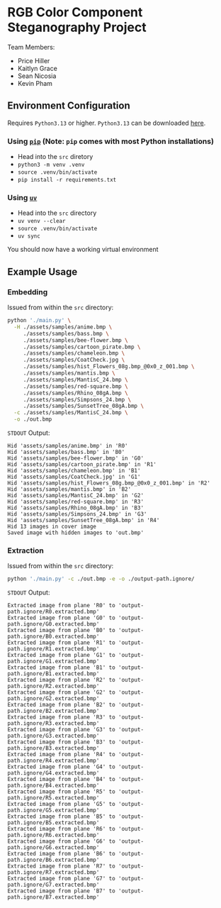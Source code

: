 # RGB Color Component Steganography Project

Team Members:
- Price Hiller
- Kaitlyn Grace
- Sean Nicosia
- Kevin Pham

## Environment Configuration

Requires `Python3.13` or higher. `Python3.13` can be downloaded [here](https://www.python.org/downloads/release/python-3135/).

### Using [`pip`](https://pypi.org/project/pip/) (Note: `pip` comes with most Python installations)

- Head into the `src` diretory
- `python3 -m venv .venv`
- `source .venv/bin/activate`
- `pip install -r requirements.txt`

### Using [`uv`](https://docs.astral.sh/uv/)
- Head into the `src` directory
- `uv venv --clear `
- `source .venv/bin/activate`
- `uv sync`

You should now have a working virtual environment

## Example Usage

### Embedding
Issued from within the `src` directory:
```bash
python './main.py' \
  -H ./assets/samples/anime.bmp \
     ./assets/samples/bass.bmp \
     ./assets/samples/bee-flower.bmp \
     ./assets/samples/cartoon_pirate.bmp \
     ./assets/samples/chameleon.bmp \
     ./assets/samples/CoatCheck.jpg \
     ./assets/samples/hist_Flowers_08g.bmp_@0x0_z_001.bmp \
     ./assets/samples/mantis.bmp \
     ./assets/samples/MantisC_24.bmp \
     ./assets/samples/red-square.bmp \
     ./assets/samples/Rhino_08gA.bmp \
     ./assets/samples/Simpsons_24.bmp \
     ./assets/samples/SunsetTree_08gA.bmp \
  -c ./assets/samples/MantisC_24.bmp \
  -o ./out.bmp
```

`STDOUT` Output:

```
Hid 'assets/samples/anime.bmp' in 'R0'
Hid 'assets/samples/bass.bmp' in 'B0'
Hid 'assets/samples/bee-flower.bmp' in 'G0'
Hid 'assets/samples/cartoon_pirate.bmp' in 'R1'
Hid 'assets/samples/chameleon.bmp' in 'B1'
Hid 'assets/samples/CoatCheck.jpg' in 'G1'
Hid 'assets/samples/hist_Flowers_08g.bmp_@0x0_z_001.bmp' in 'R2'
Hid 'assets/samples/mantis.bmp' in 'B2'
Hid 'assets/samples/MantisC_24.bmp' in 'G2'
Hid 'assets/samples/red-square.bmp' in 'R3'
Hid 'assets/samples/Rhino_08gA.bmp' in 'B3'
Hid 'assets/samples/Simpsons_24.bmp' in 'G3'
Hid 'assets/samples/SunsetTree_08gA.bmp' in 'R4'
Hid 13 images in cover image
Saved image with hidden images to 'out.bmp'
```

### Extraction

Issued from within the `src` directory:

```bash
python './main.py' -c ./out.bmp -e -o ./output-path.ignore/
```

`STDOUT` Output:

```
Extracted image from plane 'R0' to 'output-path.ignore/R0.extracted.bmp'
Extracted image from plane 'G0' to 'output-path.ignore/G0.extracted.bmp'
Extracted image from plane 'B0' to 'output-path.ignore/B0.extracted.bmp'
Extracted image from plane 'R1' to 'output-path.ignore/R1.extracted.bmp'
Extracted image from plane 'G1' to 'output-path.ignore/G1.extracted.bmp'
Extracted image from plane 'B1' to 'output-path.ignore/B1.extracted.bmp'
Extracted image from plane 'R2' to 'output-path.ignore/R2.extracted.bmp'
Extracted image from plane 'G2' to 'output-path.ignore/G2.extracted.bmp'
Extracted image from plane 'B2' to 'output-path.ignore/B2.extracted.bmp'
Extracted image from plane 'R3' to 'output-path.ignore/R3.extracted.bmp'
Extracted image from plane 'G3' to 'output-path.ignore/G3.extracted.bmp'
Extracted image from plane 'B3' to 'output-path.ignore/B3.extracted.bmp'
Extracted image from plane 'R4' to 'output-path.ignore/R4.extracted.bmp'
Extracted image from plane 'G4' to 'output-path.ignore/G4.extracted.bmp'
Extracted image from plane 'B4' to 'output-path.ignore/B4.extracted.bmp'
Extracted image from plane 'R5' to 'output-path.ignore/R5.extracted.bmp'
Extracted image from plane 'G5' to 'output-path.ignore/G5.extracted.bmp'
Extracted image from plane 'B5' to 'output-path.ignore/B5.extracted.bmp'
Extracted image from plane 'R6' to 'output-path.ignore/R6.extracted.bmp'
Extracted image from plane 'G6' to 'output-path.ignore/G6.extracted.bmp'
Extracted image from plane 'B6' to 'output-path.ignore/B6.extracted.bmp'
Extracted image from plane 'R7' to 'output-path.ignore/R7.extracted.bmp'
Extracted image from plane 'G7' to 'output-path.ignore/G7.extracted.bmp'
Extracted image from plane 'B7' to 'output-path.ignore/B7.extracted.bmp'
```
